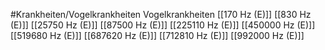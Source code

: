 #Krankheiten/Vogelkrankheiten
Vogelkrankheiten
[[170 Hz (E)]]
[[830 Hz (E)]]
[[25750 Hz (E)]]
[[87500 Hz (E)]]
[[225110 Hz (E)]]
[[450000 Hz (E)]]
[[519680 Hz (E)]]
[[687620 Hz (E)]]
[[712810 Hz (E)]]
[[992000 Hz (E)]]